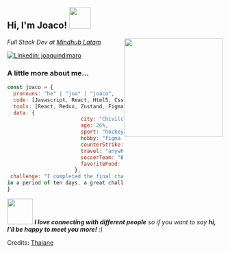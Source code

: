 <h2> Hi, I'm Joaco! <img src="https://media.giphy.com/media/mGcNjsfWAjY5AEZNw6/giphy.gif" width="50"></h2>
<img align='right' src="https://media.giphy.com/media/unQ3IJU2RG7DO/giphy.gif" width="230">
<p><em>Full Stack Dev at <a href="http://www.unb.br">Mindhub Latam</a> 
</em></p>


[![Linkedin: joaquindimaro](https://img.shields.io/badge/-joaquindimaro-blue?style=flat-square&logo=Linkedin&logoColor=white&link=https://www.linkedin.com/in/joaquin-dimaro-fernandez-441106231/)](https://www.linkedin.com/in/joaquin-dimaro-fernandez-441106231/)



###  A little more about me...  

```javascript
const joaco = {
  pronouns: "he" | "joa" | "joaco",
  code: [Javascript, React, Html5, Css, NodeJs, MongoDb, UnitTest],
  tools: [React, Redux, Zustand, Figma, Styled-Components, Trello, Express, and more.. ],
  data: {
                        city: "Chivilcoy",
                        age: 26%,
                        sport: "hockey",
                        hobby: "figma web design",
                        counterStrike: "ct, always",
                        travel: "anywhere in the world where it is not cold",
                        soccerTeam: "Boca Juniors",
                        favoriteFood: "pastas"
                      },
 challenge: "I completed the final challenge of Mindhub, creating an e-commerce from scratch
in a period of ten days, a great challenge."
}
```

<img src="https://i.postimg.cc/wx1Dfmjc/joa.jpg" width="60"> <em><b>I love connecting with different people</b> so if you want to say <b>hi, I'll be happy to meet you more!</b> :)</em>


Credits: [Thaiane](https://github.com/Thaiane)
